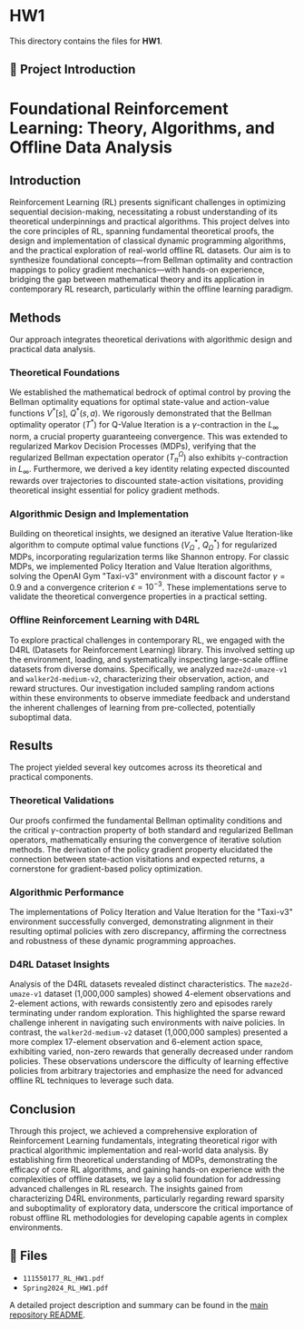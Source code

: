 # HW1

This directory contains the files for **HW1**.

## 📄 Project Introduction

# Foundational Reinforcement Learning: Theory, Algorithms, and Offline Data Analysis

## Introduction
Reinforcement Learning (RL) presents significant challenges in optimizing sequential decision-making, necessitating a robust understanding of its theoretical underpinnings and practical algorithms. This project delves into the core principles of RL, spanning fundamental theoretical proofs, the design and implementation of classical dynamic programming algorithms, and the practical exploration of real-world offline RL datasets. Our aim is to synthesize foundational concepts—from Bellman optimality and contraction mappings to policy gradient mechanics—with hands-on experience, bridging the gap between mathematical theory and its application in contemporary RL research, particularly within the offline learning paradigm.

## Methods
Our approach integrates theoretical derivations with algorithmic design and practical data analysis.

### Theoretical Foundations
We established the mathematical bedrock of optimal control by proving the Bellman optimality equations for optimal state-value and action-value functions $V^*[s]$, $Q^*(s,a)$. We rigorously demonstrated that the Bellman optimality operator ($T^*$) for Q-Value Iteration is a $\gamma$-contraction in the $L_\infty$ norm, a crucial property guaranteeing convergence. This was extended to regularized Markov Decision Processes (MDPs), verifying that the regularized Bellman expectation operator ($T_\pi^\Omega$) also exhibits $\gamma$-contraction in $L_\infty$. Furthermore, we derived a key identity relating expected discounted rewards over trajectories to discounted state-action visitations, providing theoretical insight essential for policy gradient methods.

### Algorithmic Design and Implementation
Building on theoretical insights, we designed an iterative Value Iteration-like algorithm to compute optimal value functions ($V_\Omega^*$, $Q_\Omega^*$) for regularized MDPs, incorporating regularization terms like Shannon entropy. For classic MDPs, we implemented Policy Iteration and Value Iteration algorithms, solving the OpenAI Gym "Taxi-v3" environment with a discount factor $\gamma=0.9$ and a convergence criterion $\epsilon=10^{-3}$. These implementations serve to validate the theoretical convergence properties in a practical setting.

### Offline Reinforcement Learning with D4RL
To explore practical challenges in contemporary RL, we engaged with the D4RL (Datasets for Reinforcement Learning) library. This involved setting up the environment, loading, and systematically inspecting large-scale offline datasets from diverse domains. Specifically, we analyzed `maze2d-umaze-v1` and `walker2d-medium-v2`, characterizing their observation, action, and reward structures. Our investigation included sampling random actions within these environments to observe immediate feedback and understand the inherent challenges of learning from pre-collected, potentially suboptimal data.

## Results
The project yielded several key outcomes across its theoretical and practical components.

### Theoretical Validations
Our proofs confirmed the fundamental Bellman optimality conditions and the critical $\gamma$-contraction property of both standard and regularized Bellman operators, mathematically ensuring the convergence of iterative solution methods. The derivation of the policy gradient property elucidated the connection between state-action visitations and expected returns, a cornerstone for gradient-based policy optimization.

### Algorithmic Performance
The implementations of Policy Iteration and Value Iteration for the "Taxi-v3" environment successfully converged, demonstrating alignment in their resulting optimal policies with zero discrepancy, affirming the correctness and robustness of these dynamic programming approaches.

### D4RL Dataset Insights
Analysis of the D4RL datasets revealed distinct characteristics. The `maze2d-umaze-v1` dataset (1,000,000 samples) showed 4-element observations and 2-element actions, with rewards consistently zero and episodes rarely terminating under random exploration. This highlighted the sparse reward challenge inherent in navigating such environments with naive policies. In contrast, the `walker2d-medium-v2` dataset (1,000,000 samples) presented a more complex 17-element observation and 6-element action space, exhibiting varied, non-zero rewards that generally decreased under random policies. These observations underscore the difficulty of learning effective policies from arbitrary trajectories and emphasize the need for advanced offline RL techniques to leverage such data.

## Conclusion
Through this project, we achieved a comprehensive exploration of Reinforcement Learning fundamentals, integrating theoretical rigor with practical algorithmic implementation and real-world data analysis. By establishing firm theoretical understanding of MDPs, demonstrating the efficacy of core RL algorithms, and gaining hands-on experience with the complexities of offline datasets, we lay a solid foundation for addressing advanced challenges in RL research. The insights gained from characterizing D4RL environments, particularly regarding reward sparsity and suboptimality of exploratory data, underscore the critical importance of robust offline RL methodologies for developing capable agents in complex environments.

## 📂 Files

- `111550177_RL_HW1.pdf`
- `Spring2024_RL_HW1.pdf`

A detailed project description and summary can be found in the [main repository README](../README.md).

